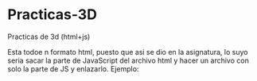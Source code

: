 # Practicas-3D
Practicas de 3d (html+js)

Esta todoe n formato html, puesto que asi se dio en la asignatura, lo suyo seria sacar la parte de JavaScript del archivo 
html y hacer un archivo con solo la parte de JS y enlazarlo.
Ejemplo:
  <script  src ="partedejavascript.js" defer></script>
 
